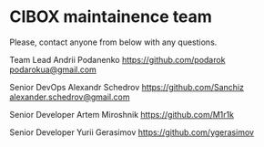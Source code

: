 CIBOX maintainence team
=====

Please, contact anyone from below with any questions.

Team Lead Andrii Podanenko https://github.com/podarok podarokua@gmail.com

Senior DevOps Alexandr Schedrov https://github.com/Sanchiz alexander.schedrov@gmail.com

Senior Developer Artem Miroshnik https://github.com/M1r1k

Senior Developer Yurii Gerasimov https://github.com/ygerasimov
